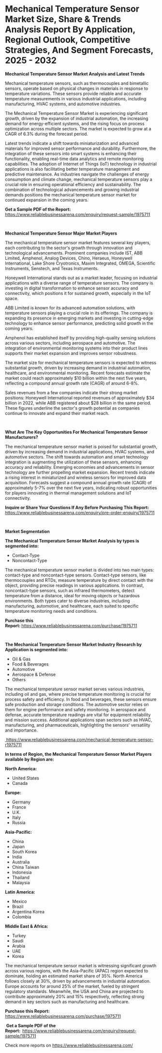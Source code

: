 <p><h1>Mechanical Temperature Sensor Market Size, Share & Trends Analysis Report By Application, Regional Outlook, Competitive Strategies, And Segment Forecasts, 2025 - 2032</h1></p><p><strong>Mechanical Temperature Sensor Market Analysis and Latest Trends</strong></p>
<p><p>Mechanical temperature sensors, such as thermocouples and bimetallic sensors, operate based on physical changes in materials in response to temperature variations. These sensors provide reliable and accurate temperature measurements in various industrial applications, including manufacturing, HVAC systems, and automotive industries. </p><p>The Mechanical Temperature Sensor Market is experiencing significant growth, driven by the expansion of industrial automation, the increasing demand for energy-efficient systems, and the rising focus on process optimization across multiple sectors. The market is expected to grow at a CAGR of 6.3% during the forecast period. </p><p>Latest trends indicate a shift towards miniaturization and advanced materials for improved sensor performance and durability. Furthermore, the integration of these sensors into smart systems is enhancing their functionality, enabling real-time data analytics and remote monitoring capabilities. The adoption of Internet of Things (IoT) technology in industrial applications is also facilitating better temperature management and predictive maintenance. As industries navigate the challenges of energy consumption and climate change, mechanical temperature sensors play a crucial role in ensuring operational efficiency and sustainability. The combination of technological advancements and growing industrial demands positions the mechanical temperature sensor market for continued expansion in the coming years.</p></p>
<p><strong>Get a Sample PDF of the Report:&nbsp;</strong> <a href="https://www.reliablebusinessarena.com/enquiry/request-sample/1975711?utm_campaign=3138&utm_medium=2&utm_source=Github&utm_content=ia&utm_term=06042025&utm_id=mechanical-temperature-sensor">https://www.reliablebusinessarena.com/enquiry/request-sample/1975711</a></p>
<p>&nbsp;</p>
<p><strong>Mechanical Temperature Sensor Major Market Players</strong></p>
<p><p>The mechanical temperature sensor market features several key players, each contributing to the sector's growth through innovation and technological advancements. Prominent companies include IST, ABB Limited, Amphenol, Analog Devices, Chino, Heraeus, Honeywell International, Lake Shore Cryotronics, Maxim Integrated, OMEGA, Scientific Instruments, Senstech, and Texas Instruments.</p><p>Honeywell International stands out as a market leader, focusing on industrial applications with a diverse range of temperature sensors. The company is investing in digital transformation to enhance sensor accuracy and connectivity, which positions it for sustained growth, especially in the IoT space.</p><p>ABB Limited is known for its advanced automation solutions, with temperature sensors playing a crucial role in its offerings. The company is expanding its presence in emerging markets and investing in cutting-edge technology to enhance sensor performance, predicting solid growth in the coming years.</p><p>Amphenol has established itself by providing high-quality sensing solutions across various sectors, including aerospace and automotive. The integration of environmental monitoring systems into their product lines supports their market expansion and improves sensor robustness.</p><p>The market size for mechanical temperature sensors is expected to witness substantial growth, driven by increasing demand in industrial automation, healthcare, and environmental monitoring. Recent forecasts estimate the market could reach approximately $10 billion within the next five years, reflecting a compound annual growth rate (CAGR) of around 6-8%.</p><p>Sales revenues from a few companies indicate their strong market positions: Honeywell International reported revenues of approximately $34 billion in 2022, while ABB registered about $28 billion in the same period. These figures underline the sector's growth potential as companies continue to innovate and expand their market reach.</p></p>
<p>&nbsp;</p>
<p><strong>What Are The Key Opportunities For Mechanical Temperature Sensor Manufacturers?</strong></p>
<p><p>The mechanical temperature sensor market is poised for substantial growth, driven by increasing demand in industrial applications, HVAC systems, and automotive sectors. The shift towards automation and smart technology integration is augmenting the utilization of these sensors, enhancing accuracy and reliability. Emerging economies and advancements in sensor technology are further propelling market expansion. Recent trends indicate a rising interest in miniaturized and wireless sensors for improved data acquisition. Forecasts suggest a compound annual growth rate (CAGR) of approximately 5-7% over the next five years, indicating robust opportunities for players innovating in thermal management solutions and IoT connectivity.</p></p>
<p><strong>Inquire or Share Your Questions If Any Before Purchasing This Report:</strong> <a href="https://www.reliablebusinessarena.com/enquiry/pre-order-enquiry/1975711?utm_campaign=3138&utm_medium=2&utm_source=Github&utm_content=ia&utm_term=06042025&utm_id=mechanical-temperature-sensor">https://www.reliablebusinessarena.com/enquiry/pre-order-enquiry/1975711</a></p>
<p>&nbsp;</p>
<p><strong>Market Segmentation</strong></p>
<p><strong>The Mechanical Temperature Sensor Market Analysis by types is segmented into:</strong></p>
<p><ul><li>Contact-Type</li><li>Noncontact-Type</li></ul></p>
<p><p>The mechanical temperature sensor market is divided into two main types: contact-type and noncontact-type sensors. Contact-type sensors, like thermocouples and RTDs, measure temperature by direct contact with the object, providing precise readings in various applications. In contrast, noncontact-type sensors, such as infrared thermometers, detect temperature from a distance, ideal for moving objects or hazardous environments. Both types cater to diverse industries, including manufacturing, automotive, and healthcare, each suited to specific temperature monitoring needs and conditions.</p></p>
<p><strong>Purchase this Report:&nbsp;</strong><a href="https://www.reliablebusinessarena.com/purchase/1975711?utm_campaign=3138&utm_medium=2&utm_source=Github&utm_content=ia&utm_term=06042025&utm_id=mechanical-temperature-sensor">https://www.reliablebusinessarena.com/purchase/1975711</a></p>
<p>&nbsp;</p>
<p><strong>The Mechanical Temperature Sensor Market Industry Research by Application is segmented into:</strong></p>
<p><ul><li>Oil & Gas</li><li>Food & Beverages</li><li>Automotive</li><li>Aerospace & Defense</li><li>Others</li></ul></p>
<p><p>The mechanical temperature sensor market serves various industries, including oil and gas, where precise temperature monitoring is crucial for process safety and efficiency. In food and beverages, these sensors ensure safe production and storage conditions. The automotive sector relies on them for engine performance and safety monitoring. In aerospace and defense, accurate temperature readings are vital for equipment reliability and mission success. Additional applications span sectors such as HVAC, manufacturing, and pharmaceuticals, highlighting the sensors' versatility and importance.</p></p>
<p><a href="https://www.reliablebusinessarena.com/mechanical-temperature-sensor-r1975711?utm_campaign=3138&utm_medium=2&utm_source=Github&utm_content=ia&utm_term=06042025&utm_id=mechanical-temperature-sensor">&nbsp;https://www.reliablebusinessarena.com/mechanical-temperature-sensor-r1975711</a></p>
<p><strong>In terms of Region, the Mechanical Temperature Sensor Market Players available by Region are:</strong></p>
<p>
    <p> <strong> North America: </strong>
        <ul>
            <li>United States</li>
            <li>Canada</li>
        </ul>
        </p> 
    <p> <strong> Europe: </strong>
        <ul>
            <li>Germany</li>
            <li>France</li>
            <li>U.K.</li>
            <li>Italy</li>
            <li>Russia</li>
        </ul>
        </p> 
    <p> <strong> Asia-Pacific: </strong>
        <ul>
            <li>China</li>
            <li>Japan</li>
            <li>South Korea</li>
            <li>India</li>
            <li>Australia</li>
            <li>China Taiwan</li>
            <li>Indonesia</li>
            <li>Thailand</li>
            <li>Malaysia</li>
        </ul>
        </p> 
    <p> <strong> Latin America: </strong>
        <ul>
            <li>Mexico</li>
            <li>Brazil</li>
            <li>Argentina Korea</li>
            <li>Colombia</li>
        </ul>
        </p> 
    <p> <strong> Middle East & Africa: </strong>
        <ul>
            <li>Turkey</li>
            <li>Saudi</li>
            <li>Arabia</li>
            <li>UAE</li>
            <li>Korea</li>
        </ul>
    </p>
    </p>
<p><p>The mechanical temperature sensor market is witnessing significant growth across various regions, with the Asia-Pacific (APAC) region expected to dominate, holding an estimated market share of 35%. North America follows closely at 30%, driven by advancements in industrial automation. Europe accounts for around 25% of the market, fueled by stringent regulatory standards. Meanwhile, the USA and China are projected to contribute approximately 20% and 15% respectively, reflecting strong demand in key sectors such as manufacturing and healthcare.</p></p>
<p><strong>Purchase this Report: </strong><a href="https://www.reliablebusinessarena.com/purchase/1975711?utm_campaign=3138&utm_medium=2&utm_source=Github&utm_content=ia&utm_term=06042025&utm_id=mechanical-temperature-sensor">https://www.reliablebusinessarena.com/purchase/1975711</a></p>
<p>&nbsp;<strong>Get a Sample PDF of the Report:&nbsp;&nbsp;</strong><a href="https://www.reliablebusinessarena.com/enquiry/request-sample/1975711?utm_campaign=3138&utm_medium=2&utm_source=Github&utm_content=ia&utm_term=06042025&utm_id=mechanical-temperature-sensor">https://www.reliablebusinessarena.com/enquiry/request-sample/1975711</a></p>
<p><strong></strong></p>
<p>Check more reports on <a href="https://www.reliablebusinessarena.com/?utm_campaign=3138&utm_medium=2&utm_source=Github&utm_content=ia&utm_term=06042025&utm_id=mechanical-temperature-sensor">https://www.reliablebusinessarena.com/</a></p>